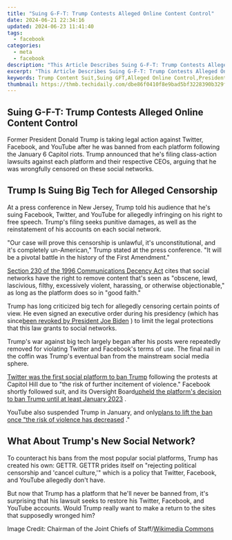 ```yaml
---
title: "Suing G-F-T: Trump Contests Alleged Online Content Control"
date: 2024-06-21 22:34:16
updated: 2024-06-23 11:41:40
tags:
  - facebook
categories:
  - meta
  - facebook
description: "This Article Describes Suing G-F-T: Trump Contests Alleged Online Content Control"
excerpt: "This Article Describes Suing G-F-T: Trump Contests Alleged Online Content Control"
keywords: Trump Content Suit,Suing GFT,Alleged Online Control,Presidential Defamation,Trump Libel Case,Content Censorship Lawsuit,G-F-T Legal Action
thumbnail: https://thmb.techidaily.com/dbe86f0410f8e9bad5bf3228390b329f698cfe445d25a553d85696ff0b2a85a2.jpg
---
```


## Suing G-F-T: Trump Contests Alleged Online Content Control

 Former President Donald Trump is taking legal action against Twitter, Facebook, and YouTube after he was banned from each platform following the January 6 Capitol riots. Trump announced that he's filing class-action lawsuits against each platform and their respective CEOs, arguing that he was wrongfully censored on these social networks.

## Trump Is Suing Big Tech for Alleged Censorship

 At a press conference in New Jersey, Trump told his audience that he's suing Facebook, Twitter, and YouTube for allegedly infringing on his right to free speech. Trump's filing seeks punitive damages, as well as the reinstatement of his accounts on each social network.

 "Our case will prove this censorship is unlawful, it's unconstitutional, and it's completely un-American," Trump stated at the press conference. "It will be a pivotal battle in the history of the First Amendment."

[Section 230 of the 1996 Communications Decency Act](https://www.law.cornell.edu/uscode/text/47/230) cites that social networks have the right to remove content that's seen as "obscene, lewd, lascivious, filthy, excessively violent, harassing, or otherwise objectionable," as long as the platform does so in "good faith."

 Trump has long criticized big tech for allegedly censoring certain points of view. He even signed an executive order during his presidency (which has since[been revoked by President Joe Biden](https://www.whitehouse.gov/briefing-room/presidential-actions/2021/05/14/executive-order-on-the-revocation-of-certain-presidential-actions-and-technical-amendment/) ) to limit the legal protections that this law grants to social networks.

 Trump's war against big tech largely began after his posts were repeatedly removed for violating Twitter and Facebook's terms of use. The final nail in the coffin was Trump's eventual ban from the mainstream social media sphere.

[Twitter was the first social platform to ban Trump](https://www.makeuseof.com/twitter-bans-trump-for-good/) following the protests at Capitol Hill due to "the risk of further incitement of violence." Facebook shortly followed suit, and its Oversight Board[upheld the platform's decision to ban Trump until at least January 2023](https://www.makeuseof.com/facebook-reevaluate-trump-suspension/) .

 YouTube also suspended Trump in January, and only[plans to lift the ban once "the risk of violence has decreased](https://www.makeuseof.com/youtube-on-trump-suspension/) ."

## What About Trump's New Social Network?

 To counteract his bans from the most popular social platforms, Trump has created his own: GETTR. GETTR prides itself on "rejecting political censorship and 'cancel culture,'" which is a policy that Twitter, Facebook, and YouTube allegedly don't have.

 But now that Trump has a platform that he'll never be banned from, it's surprising that his lawsuit seeks to restore his Twitter, Facebook, and YouTube accounts. Would Trump really want to make a return to the sites that supposedly wronged him?

 Image Credit: Chairman of the Joint Chiefs of Staff/[Wikimedia Commons](https://commons.wikimedia.org/wiki/File:Trump,%5FPentagon%5Fleaders%5Fhonor%5F9-11%5Fvictims%5F%2836979645216%29.jpg)


<ins class="adsbygoogle"
     style="display:block"
     data-ad-format="autorelaxed"
     data-ad-client="ca-pub-7571918770474297"
     data-ad-slot="1223367746"></ins>



<ins class="adsbygoogle"
     style="display:block"
     data-ad-client="ca-pub-7571918770474297"
     data-ad-slot="8358498916"
     data-ad-format="auto"
     data-full-width-responsive="true"></ins>
